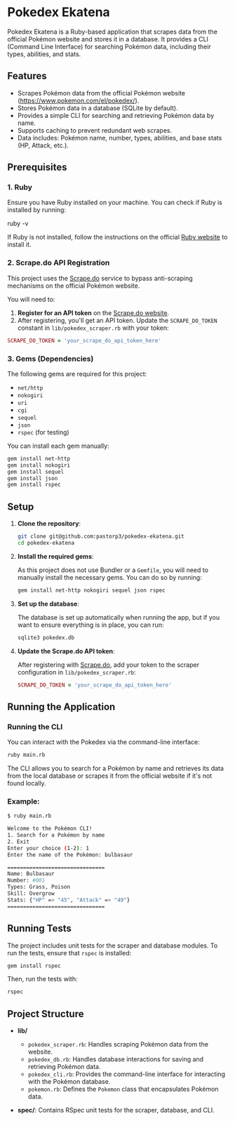 
# Pokedex Ekatena

Pokedex Ekatena is a Ruby-based application that scrapes data from the official Pokémon website and stores it in a database. It provides a CLI (Command Line Interface) for searching Pokémon data, including their types, abilities, and stats.

## Features

- Scrapes Pokémon data from the official Pokémon website (https://www.pokemon.com/el/pokedex/).
- Stores Pokémon data in a database (SQLite by default).
- Provides a simple CLI for searching and retrieving Pokémon data by name.
- Supports caching to prevent redundant web scrapes.
- Data includes: Pokémon name, number, types, abilities, and base stats (HP, Attack, etc.).

## Prerequisites

### 1. Ruby

Ensure you have Ruby installed on your machine. You can check if Ruby is installed by running:


ruby -v


If Ruby is not installed, follow the instructions on the official [Ruby website](https://www.ruby-lang.org/en/documentation/installation/) to install it.

### 2. Scrape.do API Registration

This project uses the [Scrape.do](https://scrape.do) service to bypass anti-scraping mechanisms on the official Pokémon website.

You will need to:
1. **Register for an API token** on the [Scrape.do website](https://scrape.do).
2. After registering, you'll get an API token. Update the `SCRAPE_DO_TOKEN` constant in `lib/pokedex_scraper.rb` with your token:

```ruby
SCRAPE_DO_TOKEN = 'your_scrape_do_api_token_here'
```

### 3. Gems (Dependencies)

The following gems are required for this project:
- `net/http`
- `nokogiri`
- `uri`
- `cgi`
- `sequel`
- `json`
- `rspec` (for testing)

You can install each gem manually:

```bash
gem install net-http
gem install nokogiri
gem install sequel
gem install json
gem install rspec
```

## Setup

1. **Clone the repository**:
   
   ```bash
   git clone git@github.com:pastorp3/pokedex-ekatena.git
   cd pokedex-ekatena
   ```

2. **Install the required gems**:

   As this project does not use Bundler or a `Gemfile`, you will need to manually install the necessary gems. You can do so by running:

   ```bash
   gem install net-http nokogiri sequel json rspec
   ```

3. **Set up the database**:

   The database is set up automatically when running the app, but if you want to ensure everything is in place, you can run:

   ```bash
   sqlite3 pokedex.db
   ```

4. **Update the Scrape.do API token**:

   After registering with [Scrape.do](https://scrape.do), add your token to the scraper configuration in `lib/pokedex_scraper.rb`:

   ```ruby
   SCRAPE_DO_TOKEN = 'your_scrape_do_api_token_here'
   ```

## Running the Application

### Running the CLI

You can interact with the Pokedex via the command-line interface:

```bash
ruby main.rb
```

The CLI allows you to search for a Pokémon by name and retrieves its data from the local database or scrapes it from the official website if it's not found locally.

### Example:

```bash
$ ruby main.rb

Welcome to the Pokémon CLI!
1. Search for a Pokémon by name
2. Exit
Enter your choice (1-2): 1
Enter the name of the Pokémon: bulbasaur

===============================
Name: Bulbasaur
Number: #001
Types: Grass, Poison
Skill: Overgrow
Stats: {"HP" => "45", "Attack" => "49"}
===============================
```

## Running Tests

The project includes unit tests for the scraper and database modules. To run the tests, ensure that `rspec` is installed:

```bash
gem install rspec
```

Then, run the tests with:

```bash
rspec
```

## Project Structure

- **lib/**
  - `pokedex_scraper.rb`: Handles scraping Pokémon data from the website.
  - `pokedex_db.rb`: Handles database interactions for saving and retrieving Pokémon data.
  - `pokedex_cli.rb`: Provides the command-line interface for interacting with the Pokémon database.
  - `pokemon.rb`: Defines the `Pokemon` class that encapsulates Pokémon data.
  
- **spec/**: Contains RSpec unit tests for the scraper, database, and CLI.

